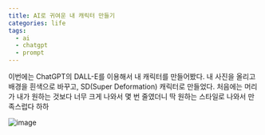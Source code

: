 ```yaml
---
title: AI로 귀여운 내 캐릭터 만들기
categories: life
tags:
  - ai
  - chatgpt
  - prompt
---
```


이번에는 ChatGPT의 DALL-E를 이용해서 내 캐릭터를 만들어봤다.
내 사진을 올리고 배경을 흰색으로 바꾸고, SD(Super Deformation) 캐릭터로 만들었다. 처음에는 머리가 내가 원하는 것보다 너무 크게 나와서 몇 번 줄였더니 딱 원하는 스타일로 나와서 만족스럽다 하하

![image](<../assets/images/DALL·E 2024-01-01 22.29.12 - A super deformed character version of a young Asian man with black hair and a black t-shirt. This character has an even smaller head compared to the b copy.png>)
